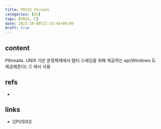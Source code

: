 ```yaml
---
title: POSIX threads
categories: [OS]
tags: [UNIX, C]
date: 2022-10-08T21:33:44+09:00
draft: true
---
```


## content
Pthreads. UNIX 기반 운영체제에서 멀티 스레딩을 위해 제공하는 api(Windows 도 제공해준다). C 에서 사용



## refs
- 


## links
- [[POSIX]]
